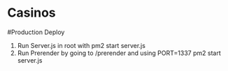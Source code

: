 # Casinos

#Production Deploy

1. Run Server.js in root with pm2 start server.js
2. Run Prerender by going to /prerender and using PORT=1337 pm2 start server.js

